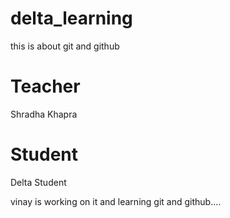 # delta_learning
this is about git and github


# Teacher 
Shradha Khapra

# Student 
Delta Student

vinay is working on it and learning git and github....
